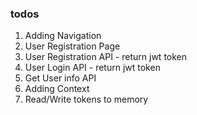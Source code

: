 ### todos

1. Adding Navigation
2. User Registration Page
3. User Registration API - return jwt token
4. User Login API - return jwt token
5. Get User info API
6. Adding Context
7. Read/Write tokens to memory
